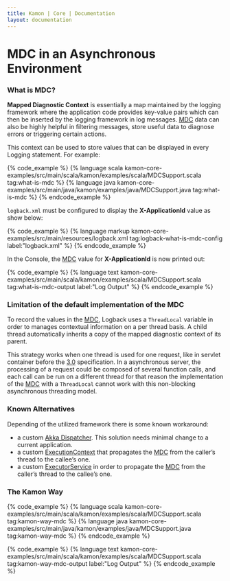 ```yaml
---
title: Kamon | Core | Documentation
layout: documentation
---
```


MDC in an Asynchronous Environment
==================================

### What is MDC? ###

__Mapped Diagnostic Context__ is essentially a map maintained by the logging framework where the application code provides key-value pairs which can then be inserted by the logging framework in log messages. [MDC] data can also be highly helpful in filtering messages, store useful data to diagnose errors or triggering certain actions.

This context can be used to store values that can be displayed in every Logging statement. For example:


{% code_example %}
{%   language scala kamon-core-examples/src/main/scala/kamon/examples/scala/MDCSupport.scala tag:what-is-mdc %}
{%   language java kamon-core-examples/src/main/java/kamon/examples/java/MDCSupport.java tag:what-is-mdc %}
{% endcode_example %}


`logback.xml` must be configured to display the __X-ApplicationId__ value as show below:

{% code_example %}
{%   language markup kamon-core-examples/src/main/resources/logback.xml tag:logback-what-is-mdc-config label:"logback.xml" %}
{% endcode_example %}

In the Console, the [MDC] value for __X-ApplicationId__ is now printed out:

{% code_example %}
{%   language text kamon-core-examples/src/main/scala/kamon/examples/scala/MDCSupport.scala tag:what-is-mdc-output label:"Log Output" %}
{% endcode_example %}


### Limitation of the default implementation of the MDC ###

To record the values in the [MDC], Logback uses a `ThreadLocal` variable in order to manages contextual information on a per thread basis. A child thread automatically inherits a copy of the mapped diagnostic context of its parent.

This strategy works when one thread is used for one request, like in servlet container before the [3.0] specification. In a asynchronous server, the processing of a request could be composed of several function calls, and each call can be run on a different thread for that reason the implementation of the [MDC] with a `ThreadLocal` cannot work with this non-blocking asynchronous threading model.

### Known Alternatives ###

Depending of the utilized framework there is some known workaround:

* a custom [Akka Dispatcher]. This solution needs minimal change to a current application.
* a custom [ExecutionContext] that propagates the [MDC] from the caller’s thread to the callee’s one.
* a custom [ExecutorService] in order to propagate the [MDC] from the caller’s thread to the callee’s one.


### The Kamon Way ###

{% code_example %}
{%   language scala kamon-core-examples/src/main/scala/kamon/examples/scala/MDCSupport.scala tag:kamon-way-mdc %}
{%   language java kamon-core-examples/src/main/java/kamon/examples/java/MDCSupport.java tag:kamon-way-mdc %}
{% endcode_example %}


{% code_example %}
{%   language text kamon-core-examples/src/main/scala/kamon/examples/scala/MDCSupport.scala tag:kamon-way-mdc-output label:"Log Output" %}
{% endcode_example %}


[MDC]: http://logback.qos.ch/manual/mdc.html
[3.0]: https://www.jcp.org/en/jsr/detail?id=315
[Akka Dispatcher]: http://doc.akka.io/docs/akka/snapshot/scala/dispatchers.html
[ExecutionContext]: http://www.scala-lang.org/files/archive/nightly/docs/library/index.html#scala.concurrent.ExecutionContext
[ExecutorService]: https://docs.oracle.com/javase/7/docs/api/java/util/concurrent/ExecutorService.html
